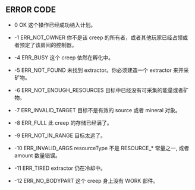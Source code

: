 ## ERROR CODE

+ 0 OK 这个操作已经成功纳入计划。

+ -1 ERR_NOT_OWNER 你不是该 creep 的所有者，或者其他玩家已经占领或者预定了该房间的控制器。

+ -4 ERR_BUSY 这个 creep 依然在孵化中。

+ -5 ERR_NOT_FOUND 未找到 extractor。你必须建造一个 extractor 来开采矿物。

+ -6 ERR_NOT_ENOUGH_RESOURCES 目标中已经没有可采集的能量或者矿物。

+ -7 ERR_INVALID_TARGET 目标不是有效的 source 或者 mineral 对象。

+ -8 ERR_FULL 此 creep 的存储已经满了。

+ -9 ERR_NOT_IN_RANGE 目标太远了。

+ -10 ERR_INVALID_ARGS resourceType 不是 RESOURCE_* 常量之一, 或者 amount 数量错误。

+ -11 ERR_TIRED extractor 仍在冷却中。

+ -12 ERR_NO_BODYPART 这个 creep 身上没有 WORK 部件。
